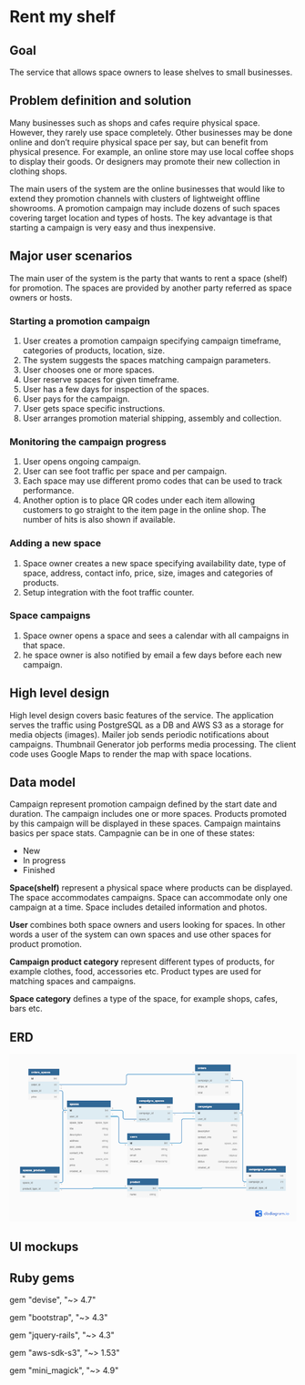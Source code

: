 # Rent my shelf

## Goal

The service that allows space owners to lease shelves to small businesses.

## Problem definition and solution

Many businesses such as shops and cafes require physical space. However, they rarely use space completely. Other businesses may be done online and don’t require physical space per say, but can benefit from physical presence. For example, an online store may use local coffee shops to display their goods. Or designers may promote their new collection in clothing shops.

The main users of the system are the online businesses that would like to extend they promotion channels with clusters of lightweight offline showrooms. A promotion campaign may include dozens of such spaces covering target location and types of hosts. The key advantage is that starting a campaign is very easy and thus inexpensive. 

## Major user scenarios 

The main user of the system is the party that wants to rent a space (shelf) for promotion. The spaces are provided by another party referred as space owners or hosts.

### Starting a promotion campaign

1. User creates a promotion campaign specifying campaign timeframe, categories of products, location, size.
1. The system suggests the spaces matching campaign parameters.
1. User chooses one or more spaces.
1. User reserve spaces for given timeframe.
1. User has a few days for inspection of the spaces. 
1. User pays for the campaign.
1. User gets space specific instructions.
1. User arranges promotion material shipping, assembly and collection.

### Monitoring the campaign progress

1. User opens ongoing campaign. 
1. User can see foot traffic per space and per campaign.
1. Each space may use different promo codes that can be used to track performance.
1. Another option is to place QR codes under each item allowing customers to go straight to the item page in the online shop. The number of hits is also shown if available.

### Adding a new space

1. Space owner creates a new space specifying availability date, type of space, address, contact info, price, size, images and categories of products.
1. Setup integration with the foot traffic counter.

### Space campaigns

1. Space owner opens a space and sees a calendar with all campaigns in that space.
1. he space owner is also notified by email a few days before each new campaign.

## High level design

High level design covers basic features of the service. The application serves the traffic using PostgreSQL as a DB and AWS S3 as a storage for media objects (images). Mailer job sends periodic notifications about campaigns. Thumbnail Generator job performs media processing. The client code uses Google Maps to render the map with space locations.

## Data model

Campaign represent promotion campaign defined by the start date and duration. The campaign includes one or more spaces. Products promoted by this campaign will be displayed in these spaces. Campaign maintains basics per space stats. Campagnie can be in one of these states: 
* New
* In progress
* Finished

__Space(shelf)__ represent a physical space where products can be displayed. The space accommodates campaigns. Space can accommodate only one campaign at a time. Space includes detailed information and photos. 

__User__ combines both space owners and users looking for spaces. In other words a user of the system can own spaces and use other spaces for product promotion.  
 
__Campaign product category__ represent different types of products, for example clothes, food, accessories etc. Product types are used for matching spaces and campaigns. 

__Space category__ defines a type of the space, for example shops, cafes, bars etc.    

## ERD 

![](readme_resources/ERD.png)

## UI mockups


## Ruby gems

gem "devise", "~> 4.7"

gem "bootstrap", "~> 4.3"

gem "jquery-rails", "~> 4.3"

gem "aws-sdk-s3", "~> 1.53"

gem "mini_magick", "~> 4.9"

